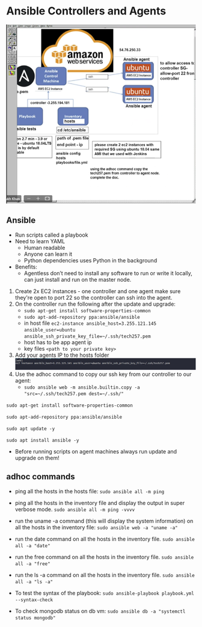 # Ansible Controllers and Agents

![alt text](images/diagram-ansible.png)

## Ansible

- Run scripts called a playbook
- Need to learn YAML
    - Human readable
    - Anyone can learn it
    - Python dependencies uses Python in the background
- Benefits:
    - Agentless don’t need to install any software to run or write it locally, can just install and run on the master node.

1. Create 2x EC2 instances - one controller and one agent make sure they're open to port 22 so the controller can ssh into the agent.
2. On the controller run the following after the update and upgrade:
   - `sudo apt-get install software-properties-common`
   - `sudo apt-add-repository ppa:ansible/ansible`
   - in host file `ec2-instance ansible_host=3.255.121.145 ansible_user=ubuntu ansible_ssh_private_key_file=~/.ssh/tech257.pem`
    - host has to be app agent ip
    - key files `<path to your private key>`
3. Add your agents IP to the hosts folder
    ![alt text](images/ip-structure.png)
4. Use the adhoc command to copy our ssh key from our controller to our agent:
    - `sudo ansible web -m ansible.builtin.copy -a "src=~/.ssh/tech257.pem dest=~/.ssh/"`

`sudo apt-get install software-properties-common`

`sudo apt-add-repository ppa:ansible/ansible`

`sudo apt update -y`

`sudo apt install ansible -y`

- Before running scripts on agent machines always run update and upgrade on them! 

## adhoc commands
- ping all the hosts in the hosts file:
    `sudo ansible all -m ping`

- ping all the hosts in the inventory file and display the output in super verbose mode.
    `sudo ansible all -m ping -vvvv`

- run the uname -a command (this will display the system information) on all the hosts in the inventory file:
    `sudo ansible web -a "uname -a"`

- run the date command on all the hosts in the inventory file.
    `sudo ansible all -a "date"`

- run the free command on all the hosts in the inventory file.
    `sudo ansible all -a "free"`

- run the ls -a command on all the hosts in the inventory file.
    `sudo ansible all -a "ls -a"`

- To test the syntax of the playbook:
    `sudo ansible-playbook playbook.yml --syntax-check`

- To check mongodb status on db vm:
    `sudo ansible db -a "systemctl status mongodb"`